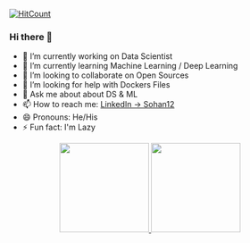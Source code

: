 [![HitCount](https://komarev.com/ghpvc/?username=sohanverma12&label=Profile%20views&color=60dae2&style=flat)](https://github.com/sohanverma12)

### Hi there 👋

- 🔭 I’m currently working on Data Scientist
- 🌱 I’m currently learning Machine Learning / Deep Learning
- 👯 I’m looking to collaborate on Open Sources
- 🤔 I’m looking for help with Dockers Files
- 💬 Ask me about about DS & ML
- 📫 How to reach me: [LinkedIn -> Sohan12](https://www.linkedin.com/in/sohan12/)
- 😄 Pronouns: He/His
- ⚡ Fun fact: I'm Lazy
<!-- 
 <div>
<img height="165" align="left" src = 'https://github-readme-stats.vercel.app/api?username=sohanverma12&&show_icons=true&title_color=ffffff&icon_color=bb2acf&text_color=daf7dc&bg_color=151515'/>
 
<img src="https://github-readme-stats.vercel.app/api/top-langs/?username=sohanverma12&layout=compact&show_icons=true&theme=vue" />
</div> -->

<p align="center">
<a href="https://github.com/sohanverma12">
  <img height="160em" src="https://github-readme-stats-eight-theta.vercel.app/api?username=sohanverma12&show_icons=true&theme=vue-dark&include_all_commits=true&count_private=true" />
<img height="160em" src="https://github-readme-stats-eight-theta.vercel.app/api/top-langs/?username=sohanverma12&layout=compact&exclude_lang=java+r&theme=vue-dark" />
</a>
</p>


